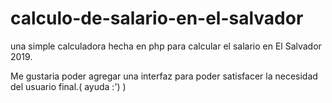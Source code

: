 # calculo-de-salario-en-el-salvador
una simple calculadora hecha en php para calcular el salario en El Salvador 2019.

Me gustaria poder agregar una interfaz para poder satisfacer la necesidad del usuario final.( ayuda :') )
